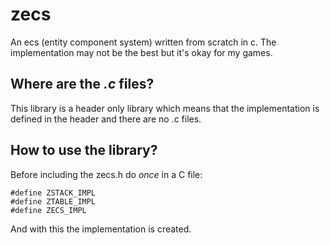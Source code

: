 # zecs
An ecs (entity component system) written from scratch in c.
The implementation may not be the best but it's okay for my games.

## Where are the _.c_ files?
This library is a header only library which means that the implementation is defined in the header and there are no .c files.

## How to use the library?
Before including the zecs.h do *once* in a C file:
```
#define ZSTACK_IMPL
#define ZTABLE_IMPL
#define ZECS_IMPL
```
And with this the implementation is created.